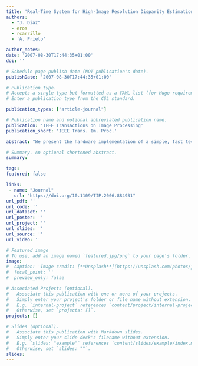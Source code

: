 ```yaml
---
title: 'Real-Time System for High-Image Resolution Disparity Estimation'
authors:
  - "J. Díaz"
  - eros
  - rcarrillo
  - 'A. Prieto'

author_notes:
date: '2007-08-30T17:44:35+01:00'
doi: ''

# Schedule page publish date (NOT publication's date).
publishDate: '2007-08-30T17:44:35+01:00'

# Publication type.
# Accepts a single type but formatted as a YAML list (for Hugo requirements).
# Enter a publication type from the CSL standard.

publication_types: ["article-journal"]

# Publication name and optional abbreviated publication name.
publication: 'IEEE Transactions on Image Processing'
publication_short: 'IEEE Trans. Im. Proc.'

abstract: "We present the hardware implementation of a simple, fast technique for depth estimation based on phase measurement. This technique avoids the problem of phase warping and is much less susceptible to camera noise and distortion than standard block-matching stereo systems. The architecture exploits the parallel computing resources of FPGA devices to achieve a computation speed of 65 megapixels per second. For this purpose, we have designed a fine-grain pipeline structure that can be arranged with a customized frame-grabber module to process 52 frames per second at a resolution of 1280times960 pixels. We have measured the system's degradation due to bit quantization errors and compared its performance with other previous approaches. We have also used different Gabor-scale circuits, which can be selected by the user according to the application addressed and typical image structure in the target scenario."

# Summary. An optional shortened abstract.
summary:

tags:
featured: false

links:
 - name: "Journal"
   url: "https://doi.org/10.1109/TIP.2006.884931"
url_pdf: ''
url_code: ''
url_dataset: ''
url_poster: ''
url_project: ''
url_slides: ''
url_source: ''
url_video: ''

# Featured image
# To use, add an image named `featured.jpg/png` to your page's folder.
image:
#  caption: 'Image credit: [**Unsplash**](https://unsplash.com/photos/jdD8gXaTZsc)'
#  focal_point: ''
#  preview_only: false

# Associated Projects (optional).
#   Associate this publication with one or more of your projects.
#   Simply enter your project's folder or file name without extension.
#   E.g. `internal-project` references `content/project/internal-project/index.md`.
#   Otherwise, set `projects: []`.
projects: []

# Slides (optional).
#   Associate this publication with Markdown slides.
#   Simply enter your slide deck's filename without extension.
#   E.g. `slides: "example"` references `content/slides/example/index.md`.
#   Otherwise, set `slides: ""`.
slides:
---
```

